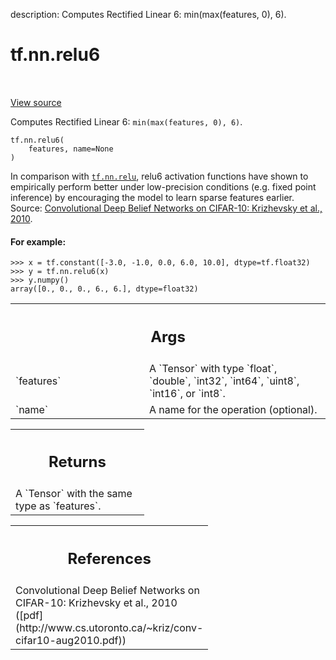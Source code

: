 description: Computes Rectified Linear 6: min(max(features, 0), 6).

<div itemscope itemtype="http://developers.google.com/ReferenceObject">
<meta itemprop="name" content="tf.nn.relu6" />
<meta itemprop="path" content="Stable" />
</div>

# tf.nn.relu6

<!-- Insert buttons and diff -->

<table class="tfo-notebook-buttons tfo-api nocontent" align="left">

</table>

<a target="_blank" class="external" href="/code/stable/tensorflow/python/ops/nn_ops.py">View source</a>



Computes Rectified Linear 6: `min(max(features, 0), 6)`.


<pre class="devsite-click-to-copy prettyprint lang-py tfo-signature-link">
<code>tf.nn.relu6(
    features, name=None
)
</code></pre>



<!-- Placeholder for "Used in" -->

In comparison with <a href="../../tf/nn/relu.md"><code>tf.nn.relu</code></a>, relu6 activation functions have shown to
empirically perform better under low-precision conditions (e.g. fixed point
inference) by encouraging the model to learn sparse features earlier.
Source: [Convolutional Deep Belief Networks on CIFAR-10: Krizhevsky et al.,
2010](http://www.cs.utoronto.ca/~kriz/conv-cifar10-aug2010.pdf).

#### For example:



```
>>> x = tf.constant([-3.0, -1.0, 0.0, 6.0, 10.0], dtype=tf.float32)
>>> y = tf.nn.relu6(x)
>>> y.numpy()
array([0., 0., 0., 6., 6.], dtype=float32)
```

<!-- Tabular view -->
 <table class="responsive fixed orange">
<colgroup><col width="214px"><col></colgroup>
<tr><th colspan="2"><h2 class="add-link">Args</h2></th></tr>

<tr>
<td>
`features`<a id="features"></a>
</td>
<td>
A `Tensor` with type `float`, `double`, `int32`, `int64`, `uint8`,
`int16`, or `int8`.
</td>
</tr><tr>
<td>
`name`<a id="name"></a>
</td>
<td>
A name for the operation (optional).
</td>
</tr>
</table>



<!-- Tabular view -->
 <table class="responsive fixed orange">
<colgroup><col width="214px"><col></colgroup>
<tr><th colspan="2"><h2 class="add-link">Returns</h2></th></tr>
<tr class="alt">
<td colspan="2">
A `Tensor` with the same type as `features`.
</td>
</tr>

</table>



<!-- Tabular view -->
 <table class="responsive fixed orange">
<colgroup><col width="214px"><col></colgroup>
<tr><th colspan="2"><h2 class="add-link">References</h2></th></tr>
<tr class="alt">
<td colspan="2">
Convolutional Deep Belief Networks on CIFAR-10:
Krizhevsky et al., 2010
([pdf](http://www.cs.utoronto.ca/~kriz/conv-cifar10-aug2010.pdf))
</td>
</tr>

</table>

